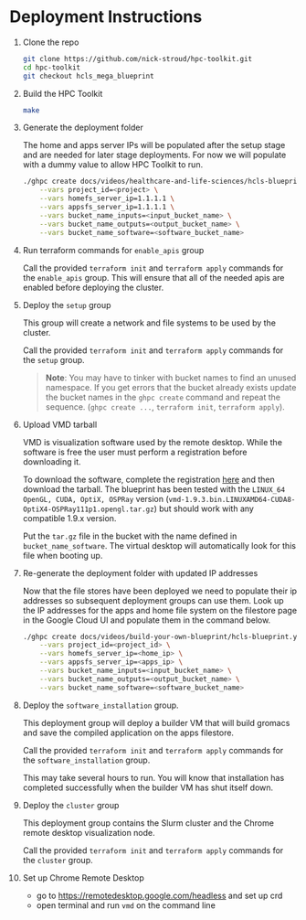 # Deployment Instructions

1. Clone the repo

   ```bash
   git clone https://github.com/nick-stroud/hpc-toolkit.git
   cd hpc-toolkit
   git checkout hcls_mega_blueprint
   ```

1. Build the HPC Toolkit

   ```bash
   make
   ```

1. Generate the deployment folder

   The home and apps server IPs will be populated after the setup stage and are
   needed for later stage deployments. For now we will populate with a dummy
   value to allow HPC Toolkit to run.

   ```bash
   ./ghpc create docs/videos/healthcare-and-life-sciences/hcls-blueprint.yaml -w \
       --vars project_id=<project> \
       --vars homefs_server_ip=1.1.1.1 \
       --vars appsfs_server_ip=1.1.1.1 \
       --vars bucket_name_inputs=<input_bucket_name> \
       --vars bucket_name_outputs=<output_bucket_name> \
       --vars bucket_name_software=<software_bucket_name>
   ```

1. Run terraform commands for `enable_apis` group

   Call the provided `terraform init` and `terraform apply` commands for the
   `enable_apis` group. This will ensure that all of the needed apis are
   enabled before deploying the cluster.

1. Deploy the `setup` group

   This group will create a network and file systems to be used by the cluster.

   Call the provided `terraform init` and `terraform apply` commands for the
   `setup` group.

   > **Note**: You may have to tinker with bucket names to find an unused
   > namespace. If you get errors that the bucket already exists update the
   > bucket names in the `ghpc create` command and repeat the sequence.
   > (`ghpc create ...`, `terraform init`, `terraform apply`).

1. Upload VMD tarball

   VMD is visualization software used by the remote desktop. While the software is
   free the user must perform a registration before downloading it.

   To download the software, complete the registration
   [here](https://www.ks.uiuc.edu/Development/Download/download.cgi?PackageName=VMD)
   and then download the tarball. The blueprint has been tested with the
   `LINUX_64 OpenGL, CUDA, OptiX, OSPRay` version
   (`vmd-1.9.3.bin.LINUXAMD64-CUDA8-OptiX4-OSPRay111p1.opengl.tar.gz`) but should
   work with any compatible 1.9.x version.

   Put the `tar.gz` file in the bucket with the name defined in
   `bucket_name_software`. The virtual desktop will automatically look for this
   file when booting up.

1. Re-generate the deployment folder with updated IP addresses

   Now that the file stores have been deployed we need to populate their ip
   addresses so subsequent deployment groups can use them. Look up the IP
   addresses for the apps and home file system on the filestore page in the
   Google Cloud UI and populate them in the command below.

   ```bash
   ./ghpc create docs/videos/build-your-own-blueprint/hcls-blueprint.yaml -w \
       --vars project_id=<project_id> \
       --vars homefs_server_ip=<home_ip> \
       --vars appsfs_server_ip=<apps_ip> \
       --vars bucket_name_inputs=<input_bucket_name> \
       --vars bucket_name_outputs=<output_bucket_name> \
       --vars bucket_name_software=<software_bucket_name>
   ```

1. Deploy the `software_installation` group.

   This deployment group will deploy a builder VM that will build gromacs and
   save the compiled application on the apps filestore.

   Call the provided `terraform init` and `terraform apply` commands for the
   `software_installation` group.

   This may take several hours to run. You will know that installation has
   completed successfully when the builder VM has shut itself down.

1. Deploy the `cluster` group

   This deployment group contains the Slurm cluster and the Chrome remote
   desktop visualization node.

   Call the provided `terraform init` and `terraform apply` commands for the
   `cluster` group.

1. Set up Chrome Remote Desktop

   - go to https://remotedesktop.google.com/headless and set up crd
   - open terminal and run `vmd` on the command line
